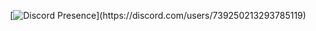 <div align="center">
  

  [![Discord Presence](https://lanyard-profile-readme.vercel.app/api/739250213293785119?theme=light&bg=809ecf&animated=false&hideDiscrim=true&borderRadius=30px&idleMessage=Probably%20doing%20something%20else...)](https://discord.com/users/739250213293785119)
  
    

  

 </div>
</div>
